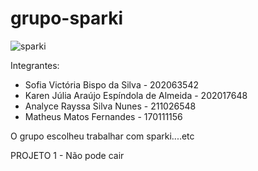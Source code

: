 # grupo-sparki
![sparki](img/sparki.png)


Integrantes: 
- Sofia Victória Bispo da Silva - 202063542
- Karen Júlia Araújo Espíndola de Almeida - 202017648
- Analyce Rayssa Silva Nunes -  211026548
- Matheus Matos Fernandes - 170111156

O grupo escolheu trabalhar com sparki....etc

PROJETO 1 - Não pode cair
